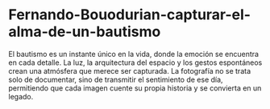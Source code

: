 # Fernando-Bouodurian-capturar-el-alma-de-un-bautismo
El bautismo es un instante único en la vida, donde la emoción se encuentra en cada detalle. La luz, la arquitectura del espacio y los gestos espontáneos crean una atmósfera que merece ser capturada. La fotografía no se trata solo de documentar, sino de transmitir el sentimiento de ese día, permitiendo que cada imagen cuente su propia historia y se convierta en un legado.
